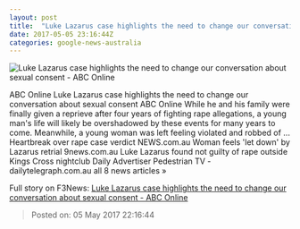 ```yaml
---
layout: post
title:  "Luke Lazarus case highlights the need to change our conversation about sexual consent - ABC Online"
date: 2017-05-05 23:16:44Z
categories: google-news-australia
---
```


![Luke Lazarus case highlights the need to change our conversation about sexual consent - ABC Online](http://www.abc.net.au/news/image/8498222-1x1-700x700.jpg)

ABC Online Luke Lazarus case highlights the need to change our conversation about sexual consent ABC Online While he and his family were finally given a reprieve after four years of fighting rape allegations, a young man's life will likely be overshadowed by these events for many years to come. Meanwhile, a young woman was left feeling violated and robbed of ... Heartbreak over rape case verdict NEWS.com.au Woman feels 'let down' by Lazarus retrial 9news.com.au Luke Lazarus found not guilty of rape outside Kings Cross nightclub Daily Advertiser Pedestrian TV - dailytelegraph.com.au all 8 news articles »


Full story on F3News: [Luke Lazarus case highlights the need to change our conversation about sexual consent - ABC Online](http://www.f3nws.com/n/NBqdUG)

> Posted on: 05 May 2017 22:16:44
